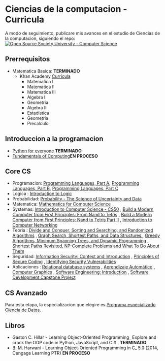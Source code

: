# Ciencias de la computacion - Curricula

A modo de seguimiento, publicare mis avances en el estudio de Ciencias de la computacion, siguiendo el repo: [![Open Source Society University - Computer Science](https://img.shields.io/badge/OSSU-computer--science-blue.svg)](https://github.com/ossu/computer-science).



## Prerrequisitos

* Matematica Basica: **TERMINADO**
  * Khan Academy [Curricula](https://www.khanacademy.org/math/high-school-math)
    * Matematica I  
    * Matematica II
    * Matematica III
    * Algebra I
    * Geometria
    * Algebra II
    * Estadistica
    * Geometria
    * Precalculo

## Introduccion a la programacion


* [Python for everyone](https://www.coursera.org/specializations/python) **TERMINADO**
* [Fundamentals of Computing](https://www.coursera.org/specializations/computer-fundamentals)**EN PROCESO**

## Core CS

* Programacion: [Programming Languages, Part A](https://www.coursera.org/learn/programming-languages), [Programming Languages, Part B](https://www.coursera.org/learn/programming-languages-part-b), [Programming Languages, Part C](https://www.coursera.org/learn/programming-languages-part-c) 
* Logica : [Introduction to Logic](https://www.coursera.org/learn/logic-introduction) 
* Probabilidad: [Probability - The Science of Uncertainty and Data](https://www.edx.org/es/course/probability-the-science-of-uncertainty-and-data) 
* Matematica: [Mathematics for Computer Science](https://ocw.mit.edu/courses/electrical-engineering-and-computer-science/6-042j-mathematics-for-computer-science-spring-2015/index.htm) 
* Systemas: [Introduction to Computer Science - CS50](https://www.edx.org/es/course/cs50s-introduction-to-computer-science) , [Build a Modern Computer from First Principles: From Nand to Tetris](https://www.coursera.org/learn/build-a-computer) , [Build a Modern Computer from First Principles: Nand to Tetris Part II](https://www.coursera.org/learn/nand2tetris2) , [Introduction to Computer Networking](https://www.youtube.com/playlist?list=PLEAYkSg4uSQ2dr0XO_Nwa5OcdEcaaELSG)
* Teoria : [Divide and Conquer, Sorting and Searching, and Randomized Algorithms](https://www.coursera.org/learn/algorithms-divide-conquer) , [Graph Search, Shortest Paths, and Data Structures
](https://www.coursera.org/learn/algorithms-graphs-data-structures) , [Greedy Algorithms, Minimum Spanning Trees, and Dynamic Programming](https://www.coursera.org/learn/algorithms-greedy) , [Shortest Paths Revisited, NP-Complete Problems and What To Do About Them](https://www.coursera.org/learn/algorithms-npcomplete)
* Seguridad: [Information Security: Context and Introduction](https://www.coursera.org/learn/information-security-data)  , [Principles of Secure Coding](https://www.coursera.org/learn/secure-coding-principles) , [Identifying Security Vulnerabilities](https://www.coursera.org/learn/identifying-security-vulnerabilities) 
* Aplicaciones : [Relational database systems](https://www.coursera.org/learn/relational-database) , [Aprendizaje Automático](https://www.coursera.org/learn/machine-learning) , [Computer Graphics](edx.org/es/course/computer-graphics-2) , [Software Engineering: Introduction](https://www.edx.org/es/course/software-engineering-introduction) , [Software Development Capstone Project](https://www.edx.org/es/course/software-development-capstone-project)

##  CS Avanzado

Para esta etapa, la especializacion que elegire es [Programa especializado Ciencia de Datos](https://www.coursera.org/specializations/jhu-data-science).

## Libros
 * Gaston C. Hillar - Learning Object-Oriented Programming_ Explore and crack the OOP code in Python, JavaScript, and C # . **TERMINADO**
 * B. M. Harwani - Learning Object-Oriented Programming in C_ 5.0 (2014, Cengage Learning PTR) **EN PROCESO**
